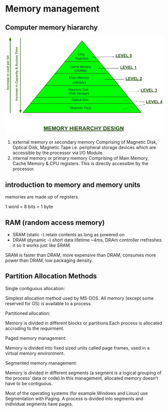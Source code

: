 # Memory management

## Computer memory hiararchy
![pic](/content/pics/memory_management.png)

1. external memory or secondary memory
    Comprising of Magnetic Disk, Optical Disk, Magnetic Tape i.e. peripheral storage devices which are accessible by the processor via I/O Module.
2. internal memory or primary memory
   Comprising of Main Memory, Cache Memory & CPU registers. This is directly accessible by the processor.

## introduction to memory and memory units
memories are made up of registers.

1 word = 8 bits = 1 byte

## RAM (random access memory)
- SRAM (static -) 
  retain contents as long as powered on
- DRAM (dynamic -) 
  short data lifetime ~4ms, DRAm controller rrefreshes it so it works just like SRAM.

SRAM is faster than DRAM, more expensive than DRAM, consumes more power than DRAM,  low packaging density.

## Partition Allocation Methods
Single contiguous allocation: 

Simplest allocation method used by MS-DOS. All memory (except some reserved for OS) is available to a process.

Partitioned allocation: 

Memory is divided in different blocks or partitions.Each process is allocated accroding to the requirment.

Paged memory management: 

Memory is divided into fixed sized units called page frames, used in a virtual memory environment.

Segmented memory management: 

Memory is divided in different segments (a segment is a logical grouping of the process’ data or code).In this management, allocated memory doesn’t have to be contiguous.

Most of the operating systems (for example Windows and Linux) use Segmentation with Paging. A process is divided into segments and individual segments have pages.
